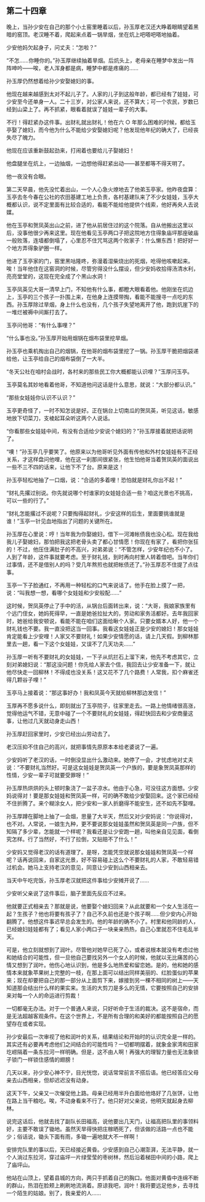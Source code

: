 ## 第二十四章

  晚上，当孙少安在自己的那个小土窑里睡着以后，孙玉厚老汉还大睁着眼睛望着黑暗的窑顶。老汉睡不着，爬起来点着一锅旱烟，坐在炕上吧嗒吧嗒地抽着。

  少安他妈欠起身子，问丈夫：“怎啦？”

  “不怎……你睡你的。”孙玉厚继续抽着旱烟。后炕头上，老母亲在睡梦中发出一阵阵呻吟——唉，老人浑身都是病，睡梦中都是疼痛的……

  孙玉厚仍然想着给孙少安娶媳妇的事。

  他现在越来越感到太对不起儿子了。人家的儿子到这般年龄，都已经有了娃娃，可少安至今还单身一人。二十三岁，对公家人来说，还不算大；可一个农民，岁数已经到山梁上了。再不抓紧，眼看着就误了娃娃一辈子的大事。

  不行！得赶紧办这件事。出财礼就出财礼！他在六 ○ 年那么困难的时候，都给玉亭娶了媳妇，而今他为什么不能给少安娶媳妇呢？他发现他年纪的确大了，已经丧失尽了魄力。

  他现在应该重新鼓起劲来，打闹着也要给儿子娶媳妇！

  他盘腿坐在炕上，一边抽烟，一边想他得赶紧出动——甚至都等不得天明了。

  他一夜没有合眼。

  第二天早晨，他先没忙着出山，一个人心急火燎地去了他弟玉亭家。他昨夜盘算：玉亭去冬今春在公社的农田基建工地上负责，各村基建队来了不少女娃娃，玉亭大概都认识，说不定里面有比较合适的，看能不能给他提供个线索，他好再央人去说媒。

  他在玉亭和贺凤英出山之前，进了他从前居住过的这个院落。自从他搬出这里以后，没事他很少再来这里。现在他看见玉亭两口子把这院地方住得象庙坪那座破庙一般败落，连墙都倒塌了，心里忍不住咒骂这两个败家子：什么懒东西！把好好一个地方弄得象驴圈一样。

  他进了玉亭家的门，窑里黑咕隆咚，弥漫着湿柴烧出的死烟，呛得他咳嗽起来。唉！当年他住在这窑洞的时候，尽管穷得没什么摆设，但少安妈收拾得汤清水利，亮亮堂堂的，这现在完全成了个黑山水洞！

  玉亭凤英见大哥一清早上门，不知他有什么事，都瞪大眼看着他。他刚坐在炕边上，玉亭的三个孩子一扑围上来，在他身上连摸带掏，看能不能搜寻一点吃的东西。孙玉厚除过旱烟，身上什么也没有，几个孩子失望地离开了他，跑到炕崖下的一堆烂被褥中间厮打去了。

  玉亭问他哥：“有什么事哩？”

  “什么事也没。”孙玉厚开始用烟锅在烟布袋里挖旱烟。

  孙玉亭也乘机掏出自己的烟锅，在他哥的烟布袋里挖了一锅。孙玉厚干脆把烟袋递给他，让玉亭给自己的烟布袋倒了一大半。

  “冬天公社在咱村会战时，各村来的那些民工你大概都能认识哩？”玉厚问玉亭。

  玉亭莫名其妙地看着他哥，不知道他问这话是什么意思，就说：“大部分都认识。”

  “那些女娃娃你认识不认识？”

  玉亭更奇怪了，一时不知怎说是好。正在锅台上切南瓜的贺凤英，听见这话，敏感地放下切菜刀，支棱起耳朵听这两个人说话。

  “你看那些女娃娃中间，有没有合适给少安说个媳妇的？”孙玉厚接着就把话说明了。

  “噢！”孙玉亭几乎要笑了。他原来以为他哥听见外面有传他和外村女娃娃有不正经关系，才这样盘问他哩，他在这一刹那间很紧张，他生怕他哥当着贺凤英的面说出一些不三不四的话来，让他下不了台。原来是这！

  孙玉亭轻松地抽了一口烟，说：“合适的多着哩！恐怕就是财礼你出不起！”

  “财礼先撂过别说。你先就说哪个村谁家的女娃娃合适一些？咱这光景也不挑高，可以一些的行了。”

  “财礼怎能撂过不说呢？只要掏得起财礼，少安这样的后生，里面要挑谁就是谁！”玉亭一针见血地指出了问题的关键所在。

  孙玉厚在心里说：哼！当年我为你娶媳妇，借下一河滩帐债我也没心松。现在我给我儿子娶媳妇，那怕把我这把老骨头卖了都心甘情愿！你现在有家了，看把你张狂的！不过，他压住满肚子的不高兴，对弟弟说：“不管怎样，少安年纪也不小了。人到了年龄，这件事就要考虑。至于财礼钱，到时再向村里人转着借吧。当年你们过事情，还不是借别人的吗？受几年熬煎也就把帐债还了。”孙玉厚忍不住提了点往事。

  玉亭一下子脸通红，不再用一种轻松的口气来说话了。他手在脸上摸了一把，说：“叫我想一想，看哪个女娃娃和少安般配……”

  这时候，贺凤英停止了手中的活，从锅台后面转出来，说：“大哥，我娘家族里有个远门侄女，她妈死得早，一直是她爸拉扯大的，劳动和家务活都好。去年我回家时，她爸给我安顿说，看能不能在咱们这面给瞅个人家。只要女婿本人好，他一个财礼钱也不要。我一直没把这当一回事。我看这女娃娃正是少安的媳妇！那女娃娃肯定能看上少安哩！人家又不要财礼！如果少安情愿的话，请上几天假。到柳林那里去一趟，看一下这个女娃娃，又误不了几天功夫……”

  孙玉厚一听有不要财礼的女娃娃，一下子从炕拦石上溜下来，他先不考虑其它，立刻对弟媳妇说：“那这没问题！你先给人家去个信，我回去让少安准备一下，就让他尽快走一回柳林！不得成也没关系！这又花不了几个路费！人常我，扣个麻雀还得几颗谷子哩！”

  玉亭马上接着说：“那这事好办！我和凤英今天就给柳林那边发信！”

  玉厚再不愿多说什么，即刻就出了玉亭院子，往家里走去。一路上他情绪很高涨，觉得他运气不错，无意中碰了一个不要财礼的女娃娃，得赶快回去和少安商量这事，让他过几天就动身走山西！

  孙玉厚赶回家里时，少安已经出山劳动去了。

  老汉压抑不住自己的高兴，就把事情先原原本本给老婆说了一遍。

  少安妈听了老汉的话，一时倒没显出什么激动来。她停了一会，才忧虑地对丈夫说：“不要财礼当然好。可是这女娃娃是贺凤英一个户族的，要是象贺凤英那样的性情，少安一辈子可就要受罪呀！”

  孙玉厚热烘烘的头上顿时象浇了一盆子凉水。他由于心急，可没往这方面想。少安妈说得对！要是那女娃娃和贺凤英一样，可的确不敢给少安娶回来。这个家已经经不住折腾了。来个糊涂女人，把少安和一家人折磨得不能安生，还不如先不娶哩。

  孙玉厚蹲在脚地上抽了一会烟，思量了大半天，然后又对少安妈说：“你说得对，也不对。人常说，一娘生九种，更不要说那女娃娃虽然和贺凤英是同一户族，但不知隔了多少辈，怎能就一个样呢？我看还是让少安跑一趟，叫他亲自见见面，看倒究怎样。行了当然好，不行了拉倒，又贴赔不了什么！”

  少安妈又觉得老汉的话有道理了。是呀，怎能凭空就说那女娃娃和贺凤英一个样呢？话再说回来，自家这光景，好不容易碰上这么个不要财礼的人家，不敢轻易错过机会。她马上支持老汉的意见，同意让少安到山西相亲去。

  当天中午吃完饭，孙玉厚老汉就把这件事给少安摊开说了……

  少安听父亲说了这件事后，脑子里面先反应不过来。

  他就要正式相亲去？那就是说，他要娶个媳妇回来？从此就要和一个女人生活在一起？生孩子？他也将要有孩子了？自己不久前也还是个孩子啊……但少安内心开始翻腾了。他想这件事迟早总会发生的。他的年龄的确不小了。村里和他同龄的人，已经媳妇娃娃都有了；看见人家小两口子一块亲亲热热，自己心里就忍不住毛乱半天。

  可是，他立刻就想到了润叶。尽管他对她早已死了心，或者说根本就没有考虑过他和她结合的可能性，但一旦他自己要找另外一个女人的时候，他就以无比痛苦的心情又想到了润叶。他伤心地认识到，他是多么地热爱和留恋她。是的，他和她的感情本来就象苹果树上完整的一枝，在那上面可以结出同样美丽的、红脸蛋似的苹果来；现在却要把自己的那一部分从上面剪下来，嫁接到另一棵不相同的树上——天知道那会结出什么样的果实来。生活的大剪刀是多么的无情，它要按照自己的安排来对每一个人的命运进行剪裁！

  一切都毫无办法。对于一个普通人来说，只好听命于生活的裁决。这不是宿命，而是无法超越客观条件。在这个世界上，不是所有合理的和美好的都能按照自己的愿望存在或者实现。

  孙少安最后一次审视了他和润叶的关系，结果结论和开始时的认识完全是一样的。其实还有必要再考虑他们之间结合的可能性吗？一切都明摆着，就象金家湾和田家圪崂隔着一条东拉河一样明确。但是，这不由人啊！再强大的理智力量也无法象锁子锁门一样锁住感情的翅膀！

  几天以来，孙少安心神不宁，目光恍惚，说话常常前言不搭后语。他已经答应父母亲去山西相亲，但却迟迟没有动身。

  这天下午，父亲又一次催促他上路。母亲已经用半升白面给他烙好了几张饼，让他在路上当干粮吃。唉，不动身看来不行了。他只好对父亲说，他明天就起身去柳林。

  说完这话后，他就去找了副队长田福高，说他要出几天门，让福高把队里的事领料好，主要不敢误了锄地。虽然天旱得快把庄稼晒死了，但该做的活路一点也不能少；俗话说，锄头下面有雨，多锄一遍地就大不一样啊！

  安排完队里的事以后，天已经接近黄昏。少安感到自己心潮澎湃，无法平静，就一个人淌过东拉河，穿过庙坪一片绿莹莹的枣树林，然后沿着梯田中间的小路，爬上了庙坪山。

  他站在山顶上，望着县城的方向，两只手抓着自己的胸口。他面对黄昏中连绵不断的群山，热泪在脸颊上刷刷地流淌着。原谅我吧，润叶！我将要远足他乡，去寻找一个陌生的姑娘。别了，我亲爱的人……